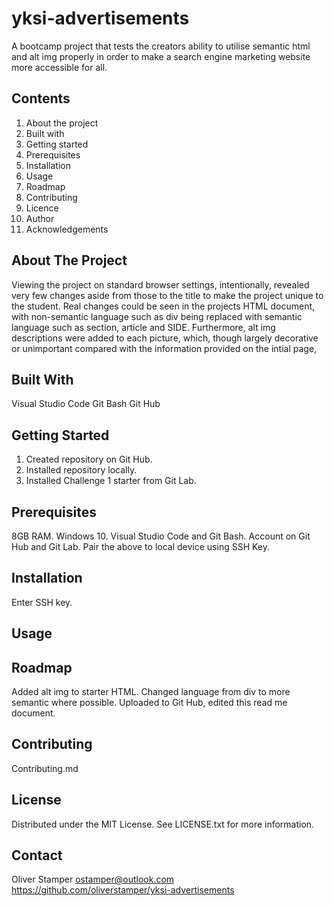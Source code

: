 # yksi-advertisements
A bootcamp project that tests the creators ability to utilise semantic html and alt img properly in order to make a search engine marketing website more accessible for all.
## Contents
1. About the project
2. Built with
3. Getting started
4. Prerequisites
5. Installation 
6. Usage
7. Roadmap
8. Contributing
9. Licence
10. Author
11. Acknowledgements
## About The Project
Viewing the project on standard browser settings, intentionally, revealed very few changes aside from those to the title to make the project unique to the student. Real changes could be seen in the projects HTML document, with non-semantic language such as div being replaced with semantic language such as section, article and SIDE. Furthermore, alt img descriptions were added to each picture, which, though largely decorative or unimportant compared with the information provided on the intial page,
## Built With
Visual Studio Code
Git Bash
Git Hub
## Getting Started
1. Created repository on Git Hub.
2. Installed repository locally.
3. Installed Challenge 1 starter from Git Lab.
## Prerequisites
8GB RAM.
Windows 10.
Visual Studio Code and Git Bash.
Account on Git Hub and Git Lab.
Pair the above to local device using SSH Key.
## Installation
Enter SSH key.

## Usage
## Roadmap
Added alt img to starter HTML.
Changed language from div to more semantic where possible.
Uploaded to Git Hub, edited this read me document.

## Contributing
Contributing.md

## License
Distributed under the MIT License. See LICENSE.txt for more information.
## Contact
Oliver Stamper ostamper@outlook.com
https://github.com/oliverstamper/yksi-advertisements

